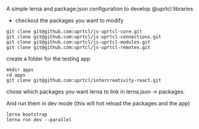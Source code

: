 A simple lerna and package.json configuration to develop @uprtcl libraries

- checkout the packages you want to modify

```
git clone git@github.com:uprtcl/js-uprtcl-core.git
git clone git@github.com:uprtcl/js-uprtcl-connections.git
git clone git@github.com:uprtcl/js-uprtcl-modules.git
git clone git@github.com:uprtcl/js-uprtcl-remotes.git
```

create a folder for the testing app

```
mkdir apps
cd apps
git clone git@github.com:uprtcl/intercreativity-react.git
```

chose which packages you want lerna to link in lerna.json -> packages.

And run them in dev mode (this will hot reload the packages and the app)

```
lerna bootstrap
lerna run dev --parallel
```
